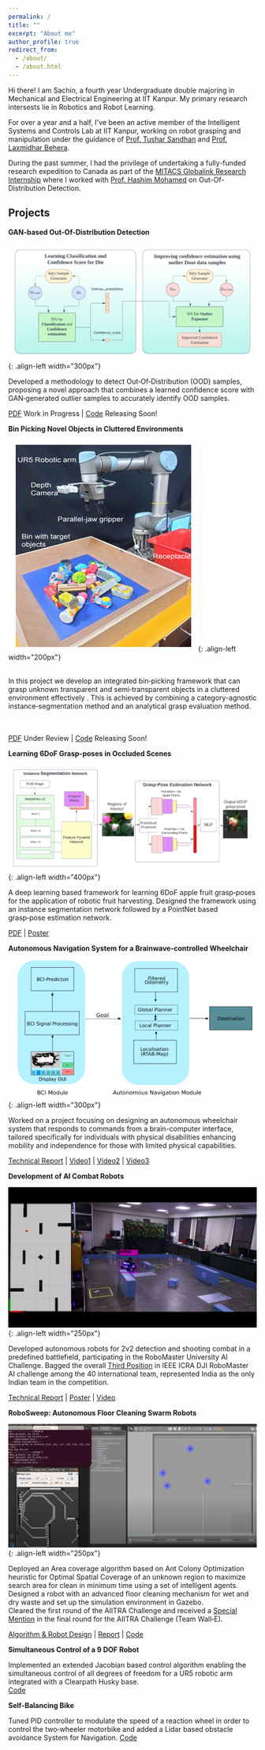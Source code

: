 ```yaml
---
permalink: /
title: ""
excerpt: "About me"
author_profile: true
redirect_from: 
  - /about/
  - /about.html
---
```


Hi there! I am Sachin, a fourth year Undergraduate double majoring in Mechanical and Electrical Engineering at IIT Kanpur. My primary research intersests lie in Robotics and Robot Learning. 

For over a year and a half, I've been an active member of the Intelligent Systems and Controls Lab at IIT Kanpur, working on robot grasping and manipulation under the guidance of [Prof. Tushar Sandhan](https://home.iitk.ac.in/~sandhan/) and [Prof. Laxmidhar Behera](https://home.iitk.ac.in/~lbehera/). 

During the past summer, I had the privilege of undertaking a fully-funded research expedition to Canada as part of the [MITACS Globalink Research Internship](https://www.mitacs.ca/en/programs/globalink/globalink-research-internship) where I worked with [Prof. Hashim Mohamed](https://carleton.ca/mae/profile/hashim-mohamed/) on Out-Of-Distribution Detection.

Projects
------

**GAN-based Out-Of-Distribution Detection**

![Illustration of combining vision and language modalities](images/OOD.png){: .align-left width="300px"}

Developed a methodology to detect Out‑Of‑Distribution (OOD) samples, proposing a novel approach that combines a learned confidence score with GAN‑generated outlier samples to accurately identify OOD samples.<br>

[PDF](/about) Work in Progress | [Code](/about) Releasing Soon!

**Bin Picking Novel Objects in Cluttered Environments**

![Illustration of combining vision and language modalities](images/Bin-Picking.png){: .align-left width="200px"}

<br>In this project we develop an integrated bin‑picking framework that can grasp unknown transparent and semi‑transparent objects in a cluttered environment effectively . This is achieved by combining a category-agnostic instance‑segmentation method and an analytical grasp evaluation method.<br><br><br>

[PDF](/about) Under Review | [Code](/about) Releasing Soon!

**Learning 6DoF Grasp-poses in Occluded Scenes**

![Illustration of combining vision and language modalities](images/6dPose_Diagrams.png){: .align-left width="400px"}

A deep learning based framework for learning 6DoF apple fruit grasp‑poses for the application of robotic fruit harvesting. Designed the framework using an instance segmentation network followed by a PointNet based grasp‑pose estimation network.<br>

[PDF](https://ieeexplore.ieee.org/abstract/document/10068034) | [Poster](files/6DOF_Poster.pdf)


**Autonomous Navigation System for a Brainwave‑controlled Wheelchair**

![Illustration of combining vision and language modalities](images/BCI_integration.png){: .align-left width="300px"}

Worked on a project focusing on designing an autonomous wheelchair system that responds to commands from a brain-computer interface, tailored specifically for individuals with physical disabilities enhancing mobility and independence for those with limited physical capabilities.<br>

[Technical Report](files/Wheelchair_Report.pdf) | [Video1](https://www.youtube.com/watch?v=xjp9DIsRWiQ) | [Video2](https://www.youtube.com/watch?v=3boluVXfzJI) | [Video3](https://www.youtube.com/watch?v=-IuF4PJl-5g)


**Development of AI Combat Robots** 

![Illustration of combining vision and language modalities](images/robomaster.png){: .align-left width="250px"}

Developed autonomous robots for 2v2 detection and shooting combat in a predefined battlefield, participating in the RoboMaster University AI Challenge. Bagged the overall [Third Position](files/Robomaster_Certificate.pdf) in IEEE ICRA DJI RoboMaster AI challenge among the 40 international team, represented India as the only Indian team in the competition. <br>

[Technical Report](files/RMAI_technical_report.pdf) | [Poster](files/Poster-DJI-ICRA2022.pdf) | [Video](https://www.youtube.com/watch?v=U3kv0PN-7x0)


**RoboSweep: Autonomous Floor Cleaning Swarm Robots** 

![Illustration of combining vision and language modalities](images/simul.png){: .align-left width="250px"}

Deployed an Area coverage algorithm based on Ant Colony Optimization heuristic for Optimal Spatial Coverage of an unknown region to maximize search area for clean in minimum time using a set of intelligent agents.<br>
Designed a robot with an advanced floor cleaning mechanism for wet and dry waste and set up the simulation environment in Gazebo.<br>
Cleared the first round of the AIITRA Challenge and received a [Special Mention](https://www.facebook.com/officialaiitra/posts/152936723735786) in the final round for the AIITRA Challenge (Team Wall‑E).<br>

[Algorithm & Robot Design](files/AIITRA.pdf) | [Report](files/WALL_E1.pdf) | [Code](https://github.com/sachinb20/AIITRA)

**Simultaneous Control of a 9 DOF Robot**

Implemented an extended Jacobian based control algorithm enabling the simultaneous control of all degrees of freedom for a UR5 robotic arm integrated
with a Clearpath Husky base.<br>
[Code](https://github.com/sachinb20/Programobot)

**Self-Balancing Bike** 

Tuned PID controller to modulate the speed of a reaction wheel in order to control the two‑wheeler motorbike and added a Lidar based obstacle avoidance System for Navigation.
[Code](https://github.com/sachinb20/Programobot)

